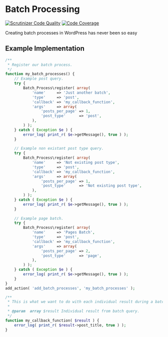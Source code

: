 # Batch Processing

[![Scrutinizer Code Quality](https://scrutinizer-ci.com/g/reaktivstudios/batch-processing/badges/quality-score.png?b=master&s=86399ae1ed8459dbcaa0c4a5d5e34947d7454cf8)](https://scrutinizer-ci.com/g/reaktivstudios/batch-processing/?branch=master) [![Code Coverage](https://scrutinizer-ci.com/g/reaktivstudios/batch-processing/badges/coverage.png?b=master&s=656ebaea7636b3882b1834f7226c53327e826bb2)](https://scrutinizer-ci.com/g/reaktivstudios/batch-processing/?branch=master)

Creating batch processes in WordPress has never been so easy

## Example Implementation

``` php
/**
 * Register our batch process.
 */
function my_batch_processes() {
	// Example post query.
	try {
		Batch_Process\register( array(
			'name'     => 'Just another batch',
			'type'     => 'post',
			'callback' => 'my_callback_function',
			'args'     => array(
				'posts_per_page' => 1,
				'post_type'      => 'post',
			),
		) );
	} catch ( Exception $e ) {
		error_log( print_r( $e->getMessage(), true ) );
	}
	
	// Example non existant post type query.
	try {
		Batch_Process\register( array(
			'name'     => 'Not existing post type',
			'type'     => 'post',
			'callback' => 'my_callback_function',
			'args'     => array(
				'posts_per_page' => 1,
				'post_type'      => 'Not existing post type',
			),
		) );
	} catch ( Exception $e ) {
		error_log( print_r( $e->getMessage(), true ) );
	}
	
	// Example page batch.
	try {
		Batch_Process\register( array(
			'name'     => 'Pages Batch',
			'type'     => 'post',
			'callback' => 'my_callback_function',
			'args'     => array(
				'posts_per_page' => 2,
				'post_type'      => 'page',
			),
		) );
	} catch ( Exception $e ) {
		error_log( print_r( $e->getMessage(), true ) );
	}
}
add_action( 'add_batch_processes', 'my_batch_processes' );

/**
 * This is what we want to do with each individual result during a batch routine/
 *
 * @param  array $result Individual result from batch query.
 */
function my_callback_function( $result ) {
	error_log( print_r( $result->post_title, true ) );
}
```
